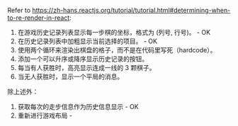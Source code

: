 Refer to https://zh-hans.reactjs.org/tutorial/tutorial.html#determining-when-to-re-render-in-react:
1. 在游戏历史记录列表显示每一步棋的坐标，格式为 (列号, 行号)。 - OK
2. 在历史记录列表中加粗显示当前选择的项目。 - OK
3. 使用两个循环来渲染出棋盘的格子，而不是在代码里写死（hardcode）。
4. 添加一个可以升序或降序显示历史记录的按钮。
5. 每当有人获胜时，高亮显示连成一线的 3 颗棋子。
6. 当无人获胜时，显示一个平局的消息。


除上述外：
1. 获取每次的走步信息作为历史信息显示 - OK
2. 重新进行游戏布局 - 

